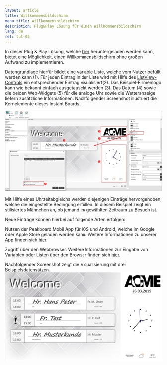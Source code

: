 ```yaml
---
layout: article
title: Willkommensbildschirm
menu_title: Willkommensbildschirm
description: Plug&Play Lösung für einen Willkommensbildschirm
lang: de
ref: tut-05
---
```


In dieser Plug & Play Lösung, welche [hier](https://github.com/Peakboard/CoolStuff/tree/master/Business/Welcome%20with%20APP) heruntergeladen werden kann, bietet eine Möglichkeit, einen Willkommensbildschirm ohne großen Aufwand zu implementieren.

Datengrundlage hierfür bildet eine variable Liste, welche vom Nutzer befüllt werden kann (1).
Für jeden Eintrag in der Liste wird mit Hilfe des [ListView-Controls](/controls/10-de-list-view.html) ein entsprechender Eintrag visualisiert(2).
Das Beispiel-Firmenlogo kann wie bekannt einfach ausgetauscht werden (3).
Das Datum (4) sowie die beiden Web-Widgets (5) für die analoge Uhr sowie die Wetteranzeige liefern zusätzliche Informationen.
Nachfolgender Screenshot illustriert die Kernelemente dieses Instant Boards.

![image_live](/assets/images/instant_boards/welcome/designer1.png)

Mit Hilfe eines Uhrzeitabgleichs werden diejenigen Einträge hervorgehoben, welche die eingestellte Bedingung erfüllen.
In diesem Beispiel zeigt ein stilisiertes Männchen an, ob jemand im gewählten Zeitraum zu Besuch ist.

Neue Einträge können hierbei auf folgende Arten erfolgen:

Nutzen der Peakboard Mobil App für iOS und Android, welche im Google oder Apple Store geladen werden kann. 
Weitere Informationen zu unserer App finden sich [hier](/misc/10-de-app.html).

Zugriff über den Webbrowser. Weitere Informationen zur Eingabe von Variablen oder Listen über den Browser finden sich [hier](/misc/11-de-web.html).

Nachfolgender Screenshot zeigt die Visualisierung mit drei Beispielsdatensätzen.
![image_live](/assets/images/instant_boards/welcome/live.png)